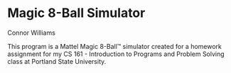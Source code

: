 # Magic 8-Ball Simulator

Connor Williams

This program is a Mattel Magic 8-Ball™ simulator created for a
homework assignment for my CS 161 - Introduction to Programs and
Problem Solving class at Portland State University.
